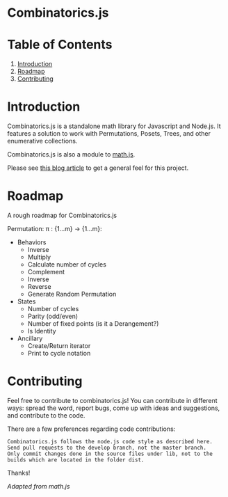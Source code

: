 # Combinatorics.js

# Table of Contents

1. [Introduction](#introduction)
2. [Roadmap](#roadmap)
3. [Contributing](#contributing)

# Introduction

Combinatorics.js is a standalone math library for Javascript and Node.js. It features a solution to work with Permutations, Posets, Trees, and other enumerative collections.

Combinatorics.js is also a module to [math.js](https://github.com/josdejong/mathjs).

Please see [this blog article](http://www.devanpatel.me/writing-a-combinatorics-module-for-math-js/) to get a general feel for this project.

# Roadmap

A rough roadmap for Combinatorics.js

Permutation: π : {1...m} -> {1...m}:
  
* Behaviors
  * Inverse
  * Multiply
  * Calculate number of cycles
  * Complement
  * Inverse
  * Reverse
  * Generate Random Permutation
* States
  * Number of cycles
  * Parity (odd/even)
  * Number of fixed points (is it a Derangement?)
  * Is Identity
* Ancillary
  * Create/Return iterator
  * Print to cycle notation

# Contributing

Feel free to contribute to combinatorics.js! You can contribute in different ways: spread the word, report bugs, come up with ideas and suggestions, and contribute to the code.

There are a few preferences regarding code contributions:

    Combinatorics.js follows the node.js code style as described here.
    Send pull requests to the develop branch, not the master branch.
    Only commit changes done in the source files under lib, not to the builds which are located in the folder dist.

Thanks!

_Adapted from math.js_
